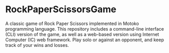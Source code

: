 # RockPaperScissorsGame
A classic game of Rock Paper Scissors implemented in Motoko programming language. This repository includes a command-line interface (CLI) version of the game, as well as a web-based version using Internet Computer (IC) web framework. Play solo or against an opponent, and keep track of your wins and losses.
